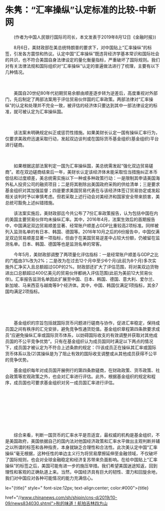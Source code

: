 # 朱隽：“汇率操纵”认定标准的比较-中新网

　　(作者为中国人民银行国际司司长，本文发表于2019年8月12日《金融时报》)

　　8月6日，美财政部在美总统特朗普的要求下，对中国贴上“汇率操纵”的标签，引发各方震惊和热议。认定中国“汇率操纵”既违背经济学基本常识和国际社会的共识，也不符合美国自身法律设定的量化衡量指标，严重破坏了国际规则。我们对有关法律法规和国际组织对“汇率操纵”认定的普遍做法进行了梳理，主要有以下几种情况。

　　

　　美国自20世纪80年代初期贸易余额由顺差逐步转为逆差后，高度重视对外部门，先后制定了两部法案用于评估贸易伙伴国的汇率政策。两部法律对“汇率操纵”的认定和处理并不完全一致，被评估的经济体只要达到其中一部法律设定的标准，就可被认定为汇率操纵国。

　　

　　该法案未明确规定纠正或惩罚性措施。如果美财长认定一国有操纵汇率行为，仅要求美政府迅速采取行动，发起双边谈判或在国际货币基金组织(基金组织)平台进行磋商。

　　

　　如果根据这部法案判定一国为汇率操纵国，美总统需发起“强化双边贸易磋商”。若在双边磋商结束后一年，美财长认定该经济体未能采取恰当措施纠正本币低估和过度顺差，美总统需实施以下一种或多种政策行动：一是限制其申请美国海外私人投资公司的融资项目；二是将其剔除出美国政府采购的供给清单；三是要求基金组织对其加强监督；四是要求美国贸易代表在与该经济体签订贸易协定或发起相关谈判时予以审慎考虑。但若采取上述行动会对美经济和国家安全带来损害，美总统可豁免上述纠错措施。

　　该法案实施后，美财政部迄今共公布了7份汇率政策报告，认为包括中国在内的美国主要贸易伙伴均未操纵汇率。其中，2016年4月，法案生效后的首期报告中，中国满足双边贸易顺差显著、经常账户顺差占GDP比重较高2项标准。同样被列入监测名单的有日本、韩国、德国等。2016年10月之后的6份报告中，中国仅满足双边贸易顺差显著一项指标，但由于在美国贸易逆差中占较大份额，仍被留在监测名单。日本、韩国、德国等也是监测名单的常客。

　　今年5月，美财政部调整了两项量化评估指标：一是经常账户顺差与GDP之比的门槛由3%改为2%；二是改为在过去12个月中至少6个月(此前为8个月)多次实施外汇净买入且总额超过GDP的2%。财政部还扩大了评估范围，将对美双边货物进出口总额超过400亿美元的贸易伙伴都纳入评估范围(此前为美前12大贸易伙伴)。汇率报告监测名单因此扩展至中国、日本、韩国、德国、意大利、爱尔兰、新加坡、马来西亚与越南等9个经济体。其中，中国、韩国仅满足1项指标，其余7国均满足2项指标。

　　

　　

　　基金组织的宗旨包括就国际货币问题进行磋商与协作，促进汇率稳定，保持成员国之间有秩序的汇兑安排，避免竞争性通货贬值。基金组织章程第四条款要求成员“应避免操纵汇率或国际货币体系，以妨碍国际收支的有效调整并获取对其他成员国的不公平竞争优势”。只有在基金组织认为成员国同时满足以下两点的情况下，成员国才被认定为不符合上述条款的规定：(1)该成员正在操纵其汇率或国际货币体系以及(2)其操纵是为了阻止有效的国际收支调整或从其他成员获得不公平的竞争优势。

　　基金组织每年对成员国开展例行的第四条款磋商，在财政政策、货币政策、社会政策等宏观政策之外，也会对汇率进行评估。此外，根据基金组织的规定和程序，成员国也可要求基金组织对另一成员国汇率进行评估。

　　

　　

　　

　　

　　综合来看，判断一国货币的汇率水平是否适宜，最权威的机构是基金组织，不是美国政府，美国依据自己的国内法对他国经济政策和汇率水平做出主观判断并辅之以所谓的标签和各种指责，本身就缺乏合理性和合法性。此次美认定中国“汇率操纵”毫无根据，这种任性的单边主义行为将贸易摩擦延伸至金融领域，不仅破坏了国际规则，也会对全球金融稳定和经济复苏带来负面影响。在给中国贴上“汇率操纵”的标签之后，美国可能有进一步的施压举措。我们希望美国迷途知返，回到理性和客观的正确轨道上来。当然，中国经济具有巨大的韧性、潜力和回旋余地，我们对中国应对各种可能情况的能力充满信心。

le="{title}" style=" font-size:12px; text-align:center; color:#000">{title}

href="//www.chinanews.com/sh/shipin/cns-d/2019/10-09/news834030.shtml">秋的味道！航拍吉林四方山
